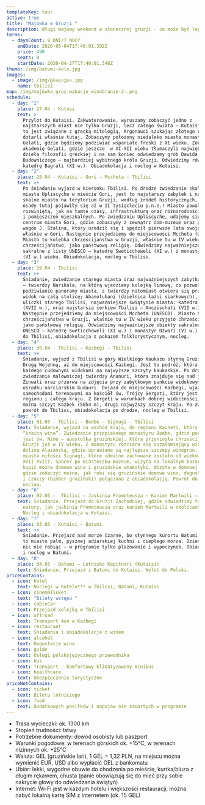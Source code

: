 ```yaml
---
templateKey: tour
active: true
title: "Majówka w Gruzji "
description: długi majowy weekend w słonecznej gruzji - co może być lepsze!
terms:
  - daysCount: 8 DNI/7 NOCY
    endDate: 2020-05-04T17:40:01.392Z
    price: 490
    seats: 0
    startDate: 2020-04-27T17:40:01.346Z
thumb: /img/batumi-kolo.jpg
images:
  - image: /img/ტბილიუსი.jpg
    name: tbilisi
map: /img/majówka_gruz.wakacje_winobranie-2-.png
schedule:
  - day: "1"
    place: 27.04 - Kutasi
    text: >
      Przylot do Kutaisi. Zakwaterowanie. wyruszamy zobaczyć jedno z
      najstarszych miast nie tylko Gruzji, lecz całego świata – Kutaisi. Miasto
      to jest związane z grecką mitologią, Argonauci szukając złotego runa
      dotarli właśnie tutaj. Zobaczymy położony niedaleko miasta monastyr
      Gelati, gdzie będziemy podziwiać wspaniałe freski z XI wieku. Zobaczymy
      akademię Gelati, gdzie jeszcze  w XI-XII wieku tłumaczyli największe
      dzieła filozofii greckiej i na sam koniec odwiedzamy grób Dawida
      Budowniczego – najbardziej wybitnego króla Gruzji. Odwiedzimy również
      katedrę Bagrati (XI w.). Obiadokolacja i nocleg w Kutaisi.
  - day: "2"
    place: 28.04 - Kutaisi – Gori – Mccheta – Tbilisi
    text: >+
      Po śniadaniu wyjazd w kierunku Tbilisi. Po drodze zwiedzanie skalnego
      miasta Upliscyche w mieście Gori, jest to najstarszy zabytek i najstarsze
      skalne miasto na terytorium Gruzji, według źródeł historycznych, pierwsze
      osady tutaj pojawiły się aż w II tysiącleciu p.n.e.! Miasto powala
      rozwiniętą, jak na tamte czasy, infrastrukturą oraz różnorodnością jaskiń
      i pomieszczeń mieszkalnych. Po zwiedzaniu Upliscyche, udajemy się do
      centrum miasta Gori, gdzie zobaczymy z zewnątrz dom-muzeum oraz pancerny
      wagon J. Stalina, który urodził się i spędził pierwsze lata swojego życia
      właśnie w Gori. Następnie przejedziemy do miejscowości Mccheta (UNESCO).
      Miasto to kolebka chrześcijaństwa w Gruzji, właśnie tu w IV wieku przyjęto
      chrześcijaństwo, jako państwową religię. Odwiedzimy najważniejsze obiekty
      sakralne z listy UNESCO – katedrę Sweticchoweli (XI w.) i monastyr Dżwari
      (VI w.) wieku. Obiadokolacja, nocleg w Tbilisi.
  - day: "3"
    place: 29.04 - Tbilisi
    text: >+
      Śniadanie, zwiedzanie starego miasta oraz najważniejszych zabytków stolicy
      – twierdzy Narikala, na którą wjedziemy kolejką linową, co pozwoli nam na
      podziwianie panoramy miasta, z twierdzy natomiast otwiera się przepiękny
      widok na całą stolicę; Abanotubani (dzielnica łaźni siarkowych), kręte
      uliczki starego Tbilisi, najważniejsze świątynie miasta: katedra Sioni
      (XVII w.), oraz najstarsza cerkiew Tbilisi – Anczischati (VII w.).
      Następnie przejedziemy do miejscowości Mccheta (UNESCO). Miasto to kolebka
      chrześcijaństwa w Gruzji, właśnie tu w IV wieku przyjęto chrześcijaństwo
      jako państwową religię. Odwiedzimy najważniejsze obiekty sakralne z listy
      UNESCO – katedrę Sweticchoweli (XI w.) i monastyr Dżwari (VI w.). Powrót
      do Tbilisi, obiadokolacja z pokazem folklorystycznym, nocleg.
  - day: "4"
    place: 30.04 - Tbilisi – Kazbegi – Tbilisi
    text: >+
      Śniadanie, wyjazd z Tbilisi w góry Wielkiego Kaukazu słynną Gruzińską
      Drogą Wojenną, aż do miejscowości Kazbegi. Jest to podróż, która zachwyci
      każdego cudownymi widokami na najwyższe szczyty kaukaskie. Po drodze
      zwiedzanie malowniczej twierdzy Ananuri, która znajduje się nad jeziorem
      Żinwali oraz przerwa na zdjęcia przy zabytkowym punkcie widokowym w
      ośrodku narciarskim Gudauri. Dojazd do miejscowości Kazbegi, wjazd
      samochodami terenowymi na kościół św. Trójcy Gergeti, który jest wizytówką
      regionu i całego kraju. Z Gergeti w warunkach dobrej widoczności, zobaczyć
      można szczyt Kazbek (5054 m), drugi najwyższy szczyt kraju. Po zwiedzaniu
      powrót do Tbilisi, obiadokolacja po drodze, nocleg w Tbilisi.
  - day: "5"
    place: 01.05 - Tbilisi – Bodbe – Signagi – Tbilisi
    text: Śniadanie, wyjazd na wschód kraju, do regionu Kacheti, który zwany jest
      “krainą wina”. Zwiedzanie przepięknego monastyru Bodbe, gdzie pochowana
      jest św. Nino – apostolka gruzińskiej, która przyniosła chrześcijaństwo do
      Gruzji już w IV wieku. Z monastyru rozciera się oszałamiający widok na
      dolinę Alazanską, gdzie uprawiane są najlepsze szczepy winogron. Dojazd do
      miasta miłości Signagi, które idealne zachowane zostało od wieków
      XVII-XVIII. Spacer po miasteczku-muzeum, wizyta na lokalnym bazarku, gdzie
      kupić można domowe wina i gruzińskie smakołyki. Wizyta w domowej winnicy,
      gdzie zobaczyć można, jak robi się gruzińskie domowe wino, degustacja wina
      i czaczy (bimber gruziński) połączona z obiadokolacją. Powrót do Tbilisi,
      nocleg.
  - day: "6"
    place: 02.05 -  Tbilisi – Jaskinia Prometeusza – Kanion Martwili – Kutaisi
    text: Śniadanie. Przejazd do Gruzji Zachodniej, gdzie odwiedzimy takie cuda
      natury, jak jaskinia Prometeusza oraz kanion Martwili w okolicach Kutaisi.
      Nocleg i obiadokolacja w Kutaisi.
  - day: "7"
    place: 03.05 - Kutaisi – Batumi
    text: >+
      Śniadanie. Przejazd nad morze Czarne, bo słynnego kurortu Batumi. Batumi
      to miasto palm, pysznej adżarskiej kuchni i ciepłego morza. Dzień spędzamy
      nic nie robiąc – w programie tylko plażowanie i wypoczynek. Obiadokolacja
      i nocleg w Batumi.
  - day: "8"
    place: 04.05 - Batumi – Lotnisko Kopitnari (Kutaisi)
    text: Śniadanie. Przejazd z Batumi do Kutaisi. Wylot do Polski.
priceContains:
  - icon: hotel
    text: Noclegi w hotelu*** w Tbilisi, Batumi, Kutaisi
  - icon: cinemaTicket
    text: "Bilety wstępu "
  - icon: cableCar
    text: Przejazd kolejką w Tbilisi
  - icon: offroad
    text: Transport 4x4 w Kazbegi
  - icon: restaurant
    text: Śniadania i obiadokolacje z winem
  - icon: alcohol
    text: Degustację wina
  - icon: guide
    text: Usługi polskojęzycznego przewodnika
  - icon: bus
    text: Transport – komfortowy klimatyzowany minibus
  - icon: healthcare
    text: Ubezpieczenie turystyczne
priceNotContains:
  - icon: ticket
    text: Biletu lotniczego
  - icon: food
    text: Dodatkowych posiłków i napojów nie zawartych w programie
---
```

* Trasa wycieczki: ok. 1300 km
* Stopień trudności: łatwy
* Potrzebne dokumenty: dowód osobisty lub paszport
* Warunki pogodowe: w terenach górskich ok. +15°C, w terenach nizinnych ok. +25°C
* Waluta: GEL (gruzińskie lari), 1 GEL = 1,32 PLN, na miejscu można wymienić EUR, USD albo wypłacić GEL z bankomatu 
* Ubiór: lekki, wygodne obuwie do chodzenia po mieście, kurtka/bluza z długim rękawem, chusta (panie obowiązują się do mieć przy sobie nakrycie głowy do odwiedzania świątyń)
* Internet: Wi-Fi jest w każdym hotelu i większości restauracji, można nabyć lokalną kartę SIM z Internetem (ok. 15 GEL)
